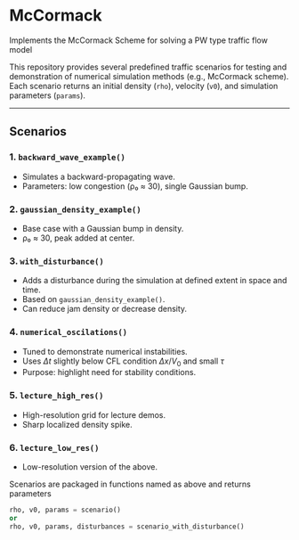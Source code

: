 # McCormack 

Implements the McCormack Scheme for solving a PW type traffic flow model

This repository provides several predefined traffic scenarios for testing and demonstration of numerical simulation methods (e.g., McCormack scheme). Each scenario returns an initial density (`rho`), velocity (`v0`), and simulation parameters (`params`).

---

## Scenarios

### 1. `backward_wave_example()`
- Simulates a backward-propagating wave.
- Parameters: low congestion (ρ₀ ≈ 30), single Gaussian bump.

### 2. `gaussian_density_example()`
- Base case with a Gaussian bump in density.
- ρ₀ ≈ 30, peak added at center.

### 3. `with_disturbance()`
- Adds a disturbance during the simulation at defined extent in space and time.
- Based on `gaussian_density_example()`.
- Can reduce jam density or decrease density.

### 4. `numerical_oscilations()`
- Tuned to demonstrate numerical instabilities.
- Uses $\Delta t$ slightly below CFL condition $\Delta x / V_0$ and small $\tau$
- Purpose: highlight need for stability conditions.

### 5. `lecture_high_res()`
- High-resolution grid for lecture demos.
- Sharp localized density spike.

### 6. `lecture_low_res()`
- Low-resolution version of the above.

Scenarios are packaged in functions named as above and returns parameters 

```python
rho, v0, params = scenario()
or 
rho, v0, params, disturbances = scenario_with_disturbance()
```
